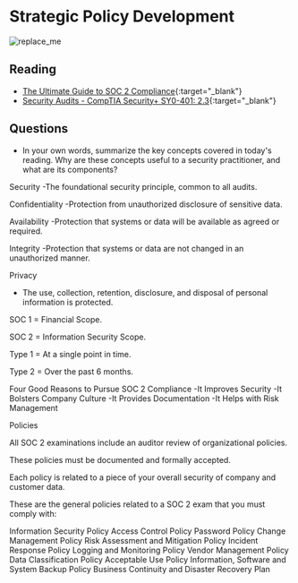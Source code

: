 # Strategic Policy Development

![replace_me](https://codeworks.blob.core.windows.net/public/assets/img/illustrations/placeholder.svg)

## Reading

- [The Ultimate Guide to SOC 2 Compliance](https://www.blissfully.com/guides/soc-2-compliance/){:target="_blank"}
- [Security Audits - CompTIA Security+ SY0-401: 2.3](https://www.youtube.com/watch?v=FrzpyLZYKxo&ab_channel=ProfessorMesser){:target="_blank"}


## Questions
- In your own words, summarize the key concepts covered in today's reading. Why are these concepts useful to a security practitioner, and what are its components?

Security
  -The foundational security principle, common to all audits.

Confidentiality
  -Protection from unauthorized disclosure of sensitive data.

Availability
  -Protection that systems or data will be available as agreed or required.

Integrity
  -Protection that systems or data are not changed in an unauthorized manner.

Privacy
  - The use, collection, retention, disclosure, and disposal of personal information is protected.

  SOC 1 = Financial Scope.

SOC 2 = Information Security Scope.

Type 1 = At a single point in time.

Type 2 = Over the past 6 months.

Four Good Reasons to Pursue SOC 2 Compliance
  -It Improves Security
  -It Bolsters Company Culture
  -It Provides Documentation
  -It Helps with Risk Management

  Policies

All SOC 2 examinations include an auditor review of organizational policies.

These policies must be documented and formally accepted.

Each policy is related to a piece of your overall security of company and customer data.

These are the general policies related to a SOC 2 exam that you must comply with:

Information Security Policy
Access Control Policy
Password Policy
Change Management Policy
Risk Assessment and Mitigation Policy
Incident Response Policy
Logging and Monitoring Policy
Vendor Management Policy
Data Classification Policy
Acceptable Use Policy
Information, Software and System Backup Policy
Business Continuity and Disaster Recovery Plan

